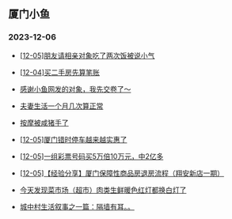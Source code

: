## 厦门小鱼 
### 2023-12-06

+ [[12-05]朋友请相亲对象吃了两次饭被说小气](http://bbs.xmfish.com/read-htm-tid-18116006.html)

+ [[12-04]买二手房先算笔账](http://bbs.xmfish.com/read-htm-tid-18115950.html)

+ [感谢小鱼网发的对象，我先交卷了～](http://bbs.xmfish.com/read-htm-tid-18115954.html)

+ [夫妻生活一个月几次算正常](http://bbs.xmfish.com/read-htm-tid-18116103.html)

+ [按摩被咸猪手了](http://bbs.xmfish.com/read-htm-tid-18116223.html)

+ [[12-05]厦门错时停车越来越实惠了](http://bbs.xmfish.com/read-htm-tid-18116015.html)

+ [[12-05]一组彩票号码买5万倍10万元，中2亿多](http://bbs.xmfish.com/read-htm-tid-18115988.html)

+ [[12-05]【经验分享】厦门保障性商品房退房流程（翔安新店一期）](http://bbs.xmfish.com/read-htm-tid-18116091.html)

+ [今天发现菜市场（超市）肉类生鲜暖色红灯都换白灯了](http://bbs.xmfish.com/read-htm-tid-18116310.html)

+ [城中村生活叙事之一篇：隔墙有耳。。](http://bbs.xmfish.com/read-htm-tid-18116087.html)


